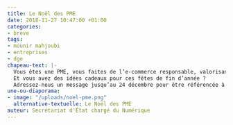 ```yaml
---
title: Le Noël des PME
date: 2018-11-27 10:47:00 +01:00
categories:
- brève
tags:
- mounir mahjoubi
- entreprises
- dge
chapeau-text: |-
  Vous êtes une PME, vous faites de l’e-commerce responsable, valorisant l’impact local, les circuits courts ou l’éco-conception
  Et vous avez des idées cadeaux pour ces fêtes de fin d’année ?
  Adressez-nous un message jusqu’au 24 décembre pour être référencée à [lenoeldespme.dge@finances.gouv.fr](mailto:lenoeldespme.dge@finances.gouv.fr)
une-ou-diaporama:
- image: "/uploads/noel-pme.png"
  alternative-textuelle: Le Noël des PME
auteur: Secrétariat d'État chargé du Numérique
---
```


